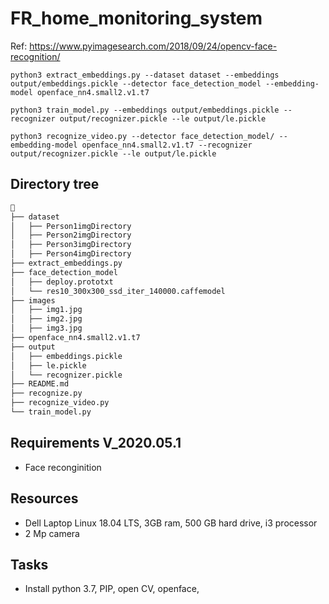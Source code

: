 # FR_home_monitoring_system

Ref: https://www.pyimagesearch.com/2018/09/24/opencv-face-recognition/


    python3 extract_embeddings.py --dataset dataset --embeddings output/embeddings.pickle --detector face_detection_model --embedding-model openface_nn4.small2.v1.t7
    
    python3 train_model.py --embeddings output/embeddings.pickle --recognizer output/recognizer.pickle --le output/le.pickle
    
    python3 recognize_video.py --detector face_detection_model/ --embedding-model openface_nn4.small2.v1.t7 --recognizer output/recognizer.pickle --le output/le.pickle
    
## Directory tree
```txt

├── dataset
│   ├── Person1imgDirectory
│   ├── Person2imgDirectory
│   ├── Person3imgDirectory
│   ├── Person4imgDirectory
├── extract_embeddings.py
├── face_detection_model
│   ├── deploy.prototxt
│   └── res10_300x300_ssd_iter_140000.caffemodel
├── images
│   ├── img1.jpg
│   ├── img2.jpg
│   ├── img3.jpg
├── openface_nn4.small2.v1.t7
├── output
│   ├── embeddings.pickle
│   ├── le.pickle
│   └── recognizer.pickle
├── README.md
├── recognize.py
├── recognize_video.py
└── train_model.py
```

## Requirements V_2020.05.1
* Face reconginition


## Resources
* Dell Laptop Linux 18.04 LTS, 3GB ram, 500 GB hard drive, i3 processor
* 2 Mp camera

## Tasks
* Install python 3.7, PIP, open CV, openface, 
